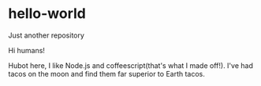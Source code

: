 # hello-world
Just another repository

Hi humans!

Hubot here, I like Node.js and coffeescript(that's what I made off!).
I've had tacos on the moon and find them far superior to Earth tacos.

